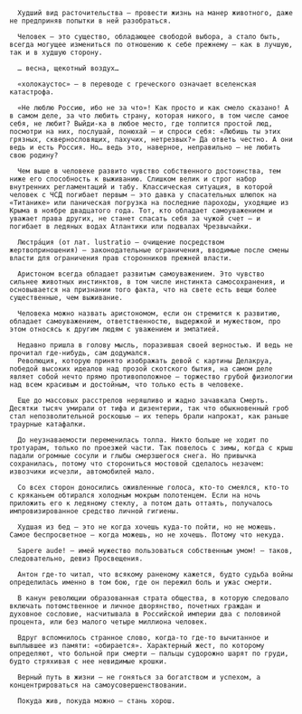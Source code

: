       Худший вид расточительства — провести жизнь на манер животного, даже не предприняв попытки в ней разобраться.

      Человек — это существо, обладающее свободой выбора, а стало быть, всегда могущее измениться по отношению к себе прежнему — как в лучшую, так и в худшую сторону.

      … весна, щекотный воздух…

      «холокаустос» — в переводе с греческого означает вселенская катастрофа.

      «Не люблю Россию, ибо не за что»! Как просто и как смело сказано! А в самом деле, за что любить страну, которая никого, в том числе самое себя, не любит? Выйди-ка в любое место, где толпится простой люд, посмотри на них, послушай, понюхай — и спроси себя: «Любишь ты этих грязных, сквернословящих, пахучих, нетрезвых?» Да ответь честно. А они ведь и есть Россия. Но… ведь это, наверное, неправильно — не любить свою родину?

      Чем выше в человеке развито чувство собственного достоинства, тем ниже его способность к выживанию. Слишком велик и строг набор внутренних регламентаций и табу. Классическая ситуация, в которой человек с ЧСД погибает первым — это давка у спасательных шлюпок на «Титанике» или паническая погрузка на последние пароходы, уходящие из Крыма в ноябре двадцатого года. Тот, кто обладает самоуважением и уважает права других, не станет спасать себя за чужой счет — и погибает в ледяных водах Атлантики или подвалах Чрезвычайки.

      Люстра́ция (от лат. lustratio — очищение посредством жертвоприношения) — законодательные ограничения, вводимые после смены власти для ограничения прав сторонников прежней власти.

      Аристоном всегда обладает развитым самоуважением. Это чувство сильнее животных инстинктов, в том числе инстинкта самосохранения, и основывается на признании того факта, что на свете есть вещи более существенные, чем выживание.

      Человека можно назвать аристономом, если он стремится к развитию, обладает самоуважением, ответственностю, выдержкой и мужеством, про этом относясь к другим людям с уважением и эмпатией.

      Недавно пришла в голову мысль, поразившая своей верностью. И ведь не прочитал где-нибудь, сам додумался.
      Революция, которую принято изображать девой с картины Делакруа, победой высоких идеалов над прозой скотского бытия, на самом деле являет собой нечто прямо противоположное — торжество грубой физиологии над всем красивым и достойным, что только есть в человеке.

      Еще до массовых расстрелов неряшливо и жадно зачавкала Смерть. Десятки тысяч умирали от тифа и дизентерии, так что обыкновенный гроб стал непозволительной роскошью — их теперь брали напрокат, как раньше траурные катафалки.

      До неузнаваемости переменилась толпа. Никто больше не ходит по тротуарам, только по проезжей части. Так повелось с зимы, когда с крыш падали огромные сосули и глыбы смерзшегося снега. Но привычка сохранилась, потому что сторониться мостовой сделалось незачем: извозчики исчезли, автомобилей мало.

      Со всех сторон доносились оживленные голоса, кто-то смеялся, кто-то с кряканьем обтирался холодным мокрым полотенцем. Если на ночь приложить его к ледяному стеклу, а потом дать оттаять, получалось импровизированное средство личной гигиены.

      Худшая из бед — это не когда хочешь куда-то пойти, но не можешь. Самое беспросветное — когда можешь, но не хочешь. Потому что некуда.

      Sapere aude! — имей мужество пользоваться собственным умом! — таков, следовательно, девиз Просвещения.

      Антон где-то читал, что всякому раненому кажется, будто судьба войны определилась именно в том бою, где он пережил боль и ужас смерти.

      В канун революции образованная страта общества, в которую следовало включать потомственное и личное дворянство, почетных граждан и духовное сословие, насчитывала в Российской империи два с половиной процента, или без малого четыре миллиона человек.

      Вдруг вспомнилось странное слово, когда-то где-то вычитанное и выплывшее из памяти: «обирается». Характерный жест, по которому определяют, что больной при смерти — пальцы судорожно шарят по груди, будто стряхивая с нее невидимые крошки.

      Верный путь в жизни — не гоняться за богатством и успехом, а концентрироваться на самоусовершенствовании.

      Покуда жив, покуда можно — стань хорош.
